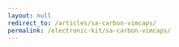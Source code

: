 ```yaml
---
layout: null
redirect_to: /articles/sa-carbon-vimcaps/
permalink: /electronic-kit/sa-carbon-vimcaps/
---
```

